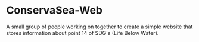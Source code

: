 # ConservaSea-Web
A small group of people working on together to create a simple website that stores information about point 14 of SDG's (Life Below Water).
